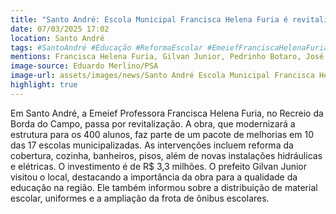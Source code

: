 ```yaml
---
title: "Santo André: Escola Municipal Francisca Helena Furia é revitalizada"
date: 07/03/2025 17:02
location: Santo André
tags: #SantoAndré #Educação #ReformaEscolar #EmeiefFranciscaHelenaFuria #Revitalização #QualidadeNaEducação #InvestimentoEducacional #MelhoriasEscolares #GilvanJunior #EscolasMunicipalizadas #abc360noticias
mentions: Francisca Helena Furia, Gilvan Junior, Pedrinho Botaro, José Antônio Ferreira.
image-source: Eduardo Merlino/PSA
image-url: assets/images/news/Santo André Escola Municipal Francisca Helena Furia é revitalizada.jpg
highlight: true
---
```


Em Santo André, a Emeief Professora Francisca Helena Furia, no Recreio da Borda do Campo, passa por revitalização. A obra, que modernizará a estrutura para os 400 alunos, faz parte de um pacote de melhorias em 10 das 17 escolas municipalizadas. As intervenções incluem reforma da cobertura, cozinha, banheiros, pisos, além de novas instalações hidráulicas e elétricas. O investimento é de R$ 3,3 milhões. O prefeito Gilvan Junior visitou o local, destacando a importância da obra para a qualidade da educação na região. Ele também informou sobre a distribuição de material escolar, uniformes e a ampliação da frota de ônibus escolares.
